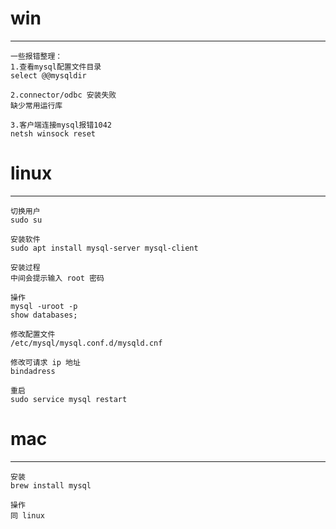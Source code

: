 # win

---

```
一些报错整理：
1.查看mysql配置文件目录
select @@mysqldir

2.connector/odbc 安装失败
缺少常用运行库

3.客户端连接mysql报错1042
netsh winsock reset
```

# linux

---

```
切换用户
sudo su

安装软件
sudo apt install mysql-server mysql-client 

安装过程
中间会提示输入 root 密码

操作
mysql -uroot -p
show databases;

修改配置文件
/etc/mysql/mysql.conf.d/mysqld.cnf

修改可请求 ip 地址
bindadress

重启
sudo service mysql restart
```

# mac

---

```
安装
brew install mysql

操作
同 linux
```



